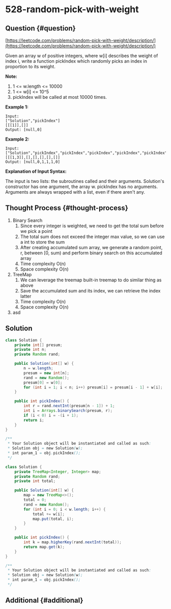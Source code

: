 # 528-random-pick-with-weight

## Question {#question}

[https://leetcode.com/problems/random-pick-with-weight/description/](https://leetcode.com/problems/random-pick-with-weight/description/)

Given an array w of positive integers, where w\[i\] describes the weight of index i, write a function pickIndex which randomly picks an index in proportion to its weight.

**Note:**

1. 1 &lt;= w.length &lt;= 10000
2. 1 &lt;= w\[i\] &lt;= 10^5
3. pickIndex will be called at most 10000 times.

**Example 1:**

```text
Input: 
["Solution","pickIndex"]
[[[1]],[]]
Output: [null,0]
```

**Example 2:**

```text
Input: 
["Solution","pickIndex","pickIndex","pickIndex","pickIndex","pickIndex"]
[[[1,3]],[],[],[],[],[]]
Output: [null,0,1,1,1,0]
```

**Explanation of Input Syntax:**

The input is two lists: the subroutines called and their arguments. Solution's constructor has one argument, the array w. pickIndex has no arguments. Arguments are always wrapped with a list, even if there aren't any.

## Thought Process {#thought-process}

1. Binary Search
   1. Since every integer is weighted, we need to get the total sum before we pick a point
   2. The total sum does not exceed the integer max value, so we can use a int to store the sum
   3. After creating accumulated sum array, we generate a random point, r, between \[0, sum\) and perform binary search on this accumulated array
   4. Time complexity O\(n\)
   5. Space complexity O\(n\)
2. TreeMap
   1. We can leverage the treemap built-in treemap to do similar thing as above
   2. Save the accumulated sum and its index, we can retrieve the index latter
   3. Time complexity O\(n\)
   4. Space complexity O\(n\)
3. asd

## Solution

```java
class Solution {
    private int[] presum;
    private int n;
    private Random rand;

    public Solution(int[] w) {
        n = w.length;
        presum = new int[n];
        rand = new Random();
        presum[0] = w[0];
        for (int i = 1; i < n; i++) presum[i] = presum[i - 1] + w[i];
    }

    public int pickIndex() {
        int r = rand.nextInt(presum[n - 1]) + 1;
        int i = Arrays.binarySearch(presum, r);
        if (i < 0) i = -(i + 1);
        return i;
    }
}

/**
 * Your Solution object will be instantiated and called as such:
 * Solution obj = new Solution(w);
 * int param_1 = obj.pickIndex();
 */
```

```java
class Solution {
    private TreeMap<Integer, Integer> map;
    private Random rand;
    private int total;

    public Solution(int[] w) {
        map = new TreeMap<>();
        total = 0;
        rand = new Random();
        for (int i = 0; i < w.length; i++) {
            total += w[i];
            map.put(total, i);
        }
    }

    public int pickIndex() {
        int k = map.higherKey(rand.nextInt(total));
        return map.get(k);
    }
}

/**
 * Your Solution object will be instantiated and called as such:
 * Solution obj = new Solution(w);
 * int param_1 = obj.pickIndex();
 */
```

## Additional {#additional}

